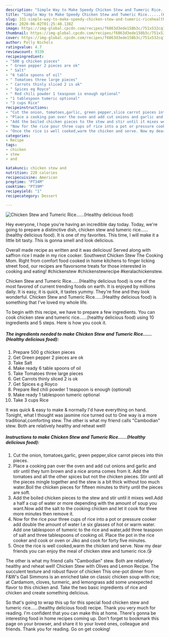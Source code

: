 ```yaml
---
description: "Simple Way to Make Speedy Chicken Stew and Tumeric Rice......(Healthy delicious food)"
title: "Simple Way to Make Speedy Chicken Stew and Tumeric Rice......(Healthy delicious food)"
slug: 331-simple-way-to-make-speedy-chicken-stew-and-tumeric-ricehealthy-delicious-food
date: 2020-06-02T01:25:48.138Z
image: https://img-global.cpcdn.com/recipes/f6863d3ede158b3c/751x532cq70/chicken-stew-and-tumeric-ricehealthy-delicious-food-recipe-main-photo.jpg
thumbnail: https://img-global.cpcdn.com/recipes/f6863d3ede158b3c/751x532cq70/chicken-stew-and-tumeric-ricehealthy-delicious-food-recipe-main-photo.jpg
cover: https://img-global.cpcdn.com/recipes/f6863d3ede158b3c/751x532cq70/chicken-stew-and-tumeric-ricehealthy-delicious-food-recipe-main-photo.jpg
author: Polly Nichols
ratingvalue: 4.7
reviewcount: 9339
recipeingredient:
- "500 g chicken pieces"
- " Green pepper 2 pieces are ok"
- " Salt"
- "6 table spoons of oil"
- " Tomatoes three large pieces"
- " Carrots thinly sliced 2 is ok"
- " Spices eg Royco"
- " Red chili powder 1 teaspoon is enough optional"
- "1 tablespoon tumeric optional"
- "3 cups Rice"
recipeinstructions:
- "Cut the onion, tomatoes,garlic, green pepper,slice carrot pieces into thin pieces."
- "Place a cooking pan over the oven and add cut onions and garlic and stir until they turn brown and a nice aroma comes from it. Add the tomatoes and all the other spices but not the chicken pieces. Stir until all the pieces mingle together and the stew is a bit thick without too much water.Boil the chicken pieces for fifteen minutes to thirty until the pieces are soft."
- "Add the boiled chicken pieces to the stew and stir until it mixes well.Add a half a cup of water or more depending with the amount of soup you want.Now add the salt to the cooking chicken and let it cook for three more minutes then remove it."
- "Now for the rice pour three cups of rice into a pot or pressure cooker add double the amount of water I.e six glasses of hot or warm water. Add one tablespoon of tumeric to the rice and water,add three teaspoon of salt and three tablespoons of cooking oil. Place the pot in the rice cooker and cook or oven or Jiko and cook for forty five minutes."
- "Once the rice is well cooked,warm the chicken and serve. Now my dear friends you can enjoy the meal of chicken stew and tumeric rice.😘"
categories:
- Recipe
tags:
- chicken
- stew
- and

katakunci: chicken stew and 
nutrition: 220 calories
recipecuisine: American
preptime: "PT34M"
cooktime: "PT39M"
recipeyield: "1"
recipecategory: Dessert

---
```



![Chicken Stew and Tumeric Rice......(Healthy delicious food)](https://img-global.cpcdn.com/recipes/f6863d3ede158b3c/751x532cq70/chicken-stew-and-tumeric-ricehealthy-delicious-food-recipe-main-photo.jpg)

Hey everyone, I hope you're having an incredible day today. Today, we're going to prepare a distinctive dish, chicken stew and tumeric rice......(healthy delicious food). It is one of my favorites. This time, I will make it a little bit tasty. This is gonna smell and look delicious.

Overall made recipe as written and it was delicious! Served along with saffron rice I made in my rice cooker. Southwest Chicken Stew The Cooking Mom. Right from comfort food cooked in home kitchens to finger licking street food, our recipes are flavorsome treats for those interested in cooking and eating! #chickenstew #chickenstewrecipe #keralachickenstew.

Chicken Stew and Tumeric Rice......(Healthy delicious food) is one of the most favored of current trending foods on earth. It is enjoyed by millions daily. It is easy, it is quick, it tastes yummy. They're fine and they look wonderful. Chicken Stew and Tumeric Rice......(Healthy delicious food) is something that I've loved my whole life.


To begin with this recipe, we have to prepare a few ingredients. You can cook chicken stew and tumeric rice......(healthy delicious food) using 10 ingredients and 5 steps. Here is how you cook it.

<!--inarticleads1-->

##### The ingredients needed to make Chicken Stew and Tumeric Rice......(Healthy delicious food):

1. Prepare 500 g chicken pieces
1. Get  Green pepper 2 pieces are ok
1. Take  Salt
1. Make ready 6 table spoons of oil
1. Take  Tomatoes three large pieces
1. Get  Carrots thinly sliced 2 is ok
1. Get  Spices e.g Royco
1. Prepare  Red chili powder 1 teaspoon is enough (optional)
1. Make ready 1 tablespoon tumeric optional
1. Take 3 cups Rice


It was quick &amp; easy to make &amp; normally I&#39;d have everything on hand. Tonight, what I thought was jasmine rice turned out to One way is a more traditional,comforting stew. The other is what my friend calls &#34;Cambodian&#34; stew. Both are relatively healthy and reheat well! 

<!--inarticleads2-->

##### Instructions to make Chicken Stew and Tumeric Rice......(Healthy delicious food):

1. Cut the onion, tomatoes,garlic, green pepper,slice carrot pieces into thin pieces.
1. Place a cooking pan over the oven and add cut onions and garlic and stir until they turn brown and a nice aroma comes from it. Add the tomatoes and all the other spices but not the chicken pieces. Stir until all the pieces mingle together and the stew is a bit thick without too much water.Boil the chicken pieces for fifteen minutes to thirty until the pieces are soft.
1. Add the boiled chicken pieces to the stew and stir until it mixes well.Add a half a cup of water or more depending with the amount of soup you want.Now add the salt to the cooking chicken and let it cook for three more minutes then remove it.
1. Now for the rice pour three cups of rice into a pot or pressure cooker add double the amount of water I.e six glasses of hot or warm water. Add one tablespoon of tumeric to the rice and water,add three teaspoon of salt and three tablespoons of cooking oil. Place the pot in the rice cooker and cook or oven or Jiko and cook for forty five minutes.
1. Once the rice is well cooked,warm the chicken and serve. Now my dear friends you can enjoy the meal of chicken stew and tumeric rice.😘


The other is what my friend calls &#34;Cambodian&#34; stew. Both are relatively healthy and reheat well! Chicken Stew with Olives and Lemon Recipe. The succulent texture and robust flavor of chicken This one-pot dinner from F&amp;W&#39;s Gail Simmons is an enriched take on classic chicken soup with rice; at Cardamom, cloves, turmeric, and lemongrass add some unexpected flavor to this chicken and. Take the two basic ingredients of rice and chicken and create something delicious. 

So that's going to wrap this up for this special food chicken stew and tumeric rice......(healthy delicious food) recipe. Thank you very much for reading. I'm confident that you can make this at home. There's gonna be interesting food in home recipes coming up. Don't forget to bookmark this page on your browser, and share it to your loved ones, colleague and friends. Thank you for reading. Go on get cooking!
